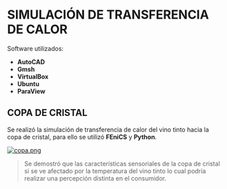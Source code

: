 # SIMULACIÓN DE TRANSFERENCIA DE CALOR
Software utilizados:
- **AutoCAD**
- **Gmsh**
- **VirtualBox**
- **Ubuntu**
- **ParaView**

## COPA DE CRISTAL
Se realizó la simulación de transferencia de calor del vino tinto hacia la copa de cristal, para ello se utilizó **FEniCS** y **Python**.

[![copa.png](https://i.postimg.cc/cL9WjrVm/copa.png)](https://postimg.cc/tsx8nCRZ)
> Se demostró que las características sensoriales de la copa de cristal si se ve afectado por la temperatura del vino tinto lo cual podría realizar una percepción distinta en el consumidor.

